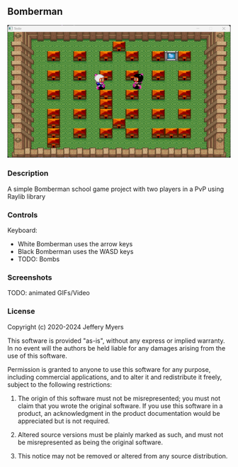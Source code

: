 ## Bomberman

![Bomberman](screenshots/Screenshot_WIP_1.png "Bomberman")

### Description

A simple Bomberman school game project with two players in a PvP using Raylib library

### Controls

Keyboard:
 - White Bomberman uses the arrow keys
 - Black Bomberman uses the WASD keys
 - TODO: Bombs

### Screenshots

TODO: animated GIFs/Video 

### License
Copyright (c) 2020-2024 Jeffery Myers

This software is provided "as-is", without any express or implied warranty. In no event 
will the authors be held liable for any damages arising from the use of this software.

Permission is granted to anyone to use this software for any purpose, including commercial 
applications, and to alter it and redistribute it freely, subject to the following restrictions:

  1. The origin of this software must not be misrepresented; you must not claim that you 
  wrote the original software. If you use this software in a product, an acknowledgment 
  in the product documentation would be appreciated but is not required.

  2. Altered source versions must be plainly marked as such, and must not be misrepresented
  as being the original software.

  3. This notice may not be removed or altered from any source distribution.
 